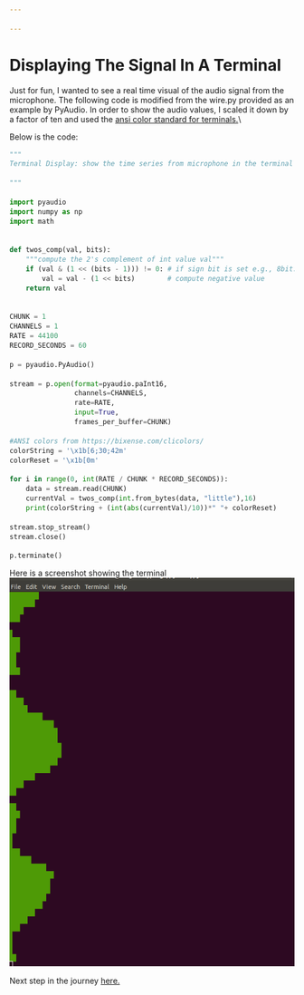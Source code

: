 ```yaml
---

---
```


Displaying The Signal In A Terminal
=====

Just for fun, I wanted to see a real time visual of the audio signal from the microphone. The following code is modified from the wire.py provided as an example by PyAudio. In order to show the audio values, I scaled it down by a factor of ten and used the [ansi color standard for terminals.](https://bixense.com/clicolors/)\

Below is the code:
```python
"""
Terminal Display: show the time series from microphone in the terminal

"""

import pyaudio
import numpy as np
import math


def twos_comp(val, bits):
    """compute the 2's complement of int value val"""
    if (val & (1 << (bits - 1))) != 0: # if sign bit is set e.g., 8bit: 128-255
        val = val - (1 << bits)        # compute negative value
    return val


CHUNK = 1
CHANNELS = 1
RATE = 44100
RECORD_SECONDS = 60

p = pyaudio.PyAudio()

stream = p.open(format=pyaudio.paInt16,
                channels=CHANNELS,
                rate=RATE,
                input=True,
                frames_per_buffer=CHUNK)

#ANSI colors from https://bixense.com/clicolors/
colorString = '\x1b[6;30;42m'
colorReset = '\x1b[0m'

for i in range(0, int(RATE / CHUNK * RECORD_SECONDS)):
    data = stream.read(CHUNK)
    currentVal = twos_comp(int.from_bytes(data, "little"),16)
    print(colorString + (int(abs(currentVal)/10))*" "+ colorReset)

stream.stop_stream()
stream.close()

p.terminate()
```
Here is a screenshot showing the terminal
![Terminal Disp](https://raw.githubusercontent.com/TheArcMagician/music-analysis/master/the-journey/images/termdisp.png)


Next step in the journey [here.](freqdomain.md)
